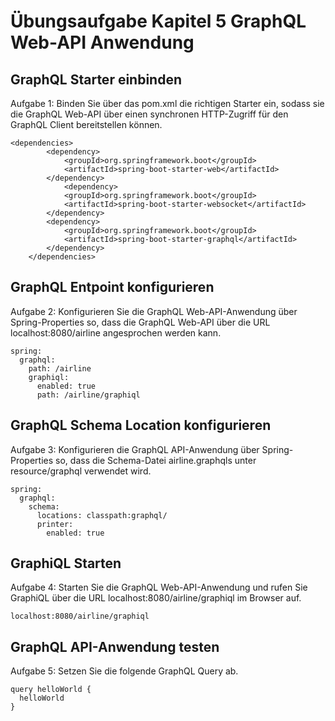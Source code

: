 # Übungsaufgabe Kapitel 5 GraphQL Web-API Anwendung  

## GraphQL Starter einbinden 

Aufgabe 1: Binden Sie über das pom.xml die richtigen Starter ein, sodass sie die GraphQL Web-API über einen synchronen HTTP-Zugriff für den GraphQL Client bereitstellen können.  

```
<dependencies>
		<dependency>
			<groupId>org.springframework.boot</groupId>
			<artifactId>spring-boot-starter-web</artifactId>
		</dependency>
			<dependency>
			<groupId>org.springframework.boot</groupId>
			<artifactId>spring-boot-starter-websocket</artifactId>
		</dependency>
		<dependency>
			<groupId>org.springframework.boot</groupId>
			<artifactId>spring-boot-starter-graphql</artifactId>
		</dependency>
	</dependencies>
```

## GraphQL Entpoint konfigurieren  
Aufgabe 2: Konfigurieren Sie die GraphQL Web-API-Anwendung über Spring-Properties so, dass die GraphQL Web-API über die URL localhost:8080/airline angesprochen werden kann. 

```
spring:
  graphql:
    path: /airline
    graphiql:
      enabled: true
      path: /airline/graphiql
```

## GraphQL Schema Location konfigurieren  
Aufgabe 3: Konfigurieren die GraphQL API-Anwendung über Spring-Properties so, dass die Schema-Datei airline.graphqls unter resource/graphql  verwendet wird. 

```
spring:
  graphql:
    schema:
      locations: classpath:graphql/
      printer:
        enabled: true
```

## GraphiQL Starten 
Aufgabe 4: Starten Sie die GraphQL Web-API-Anwendung und rufen Sie GraphiQL über die URL localhost:8080/airline/graphiql im Browser auf.

```
localhost:8080/airline/graphiql 
```

## GraphQL API-Anwendung testen 
Aufgabe 5: Setzen Sie die folgende GraphQL Query ab. 

```
query helloWorld {
  helloWorld
}
```